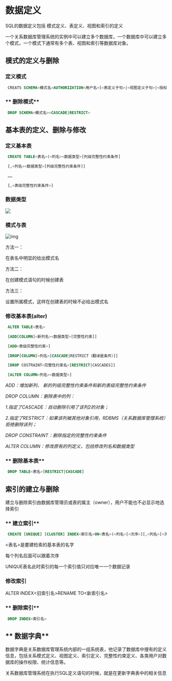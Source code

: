 #  数据定义


SQL的数据定义包括 模式定义、表定义、视图和索引的定义

一个关系数据库管理系统的实例中可以建立多个数据库，一个数据库中可以建立多个模式，一个模式下通常有多个表、视图和索引等数据库对象。

## **模式的定义与删除**

### **定义模式**

```sql
 CREATS SCHEMA<模式名>AUTHORIZATION<用户名>[<表定义子句>|<视图定义子句>|<授权定义子句>]
```



### ** 删除模式**

```sql
 DROP SCHEMA<模式名><CASCADE|RESTRICT>
```



## **基本表的定义、删除与修改**

### **定义基本表**

```sql
 CREATE TABLE<表名>(<列名><数据类型>[列级完整性约束条件]
 
 [,<列名><数据类型>[列级完整性约束条件]]
 
 ……
 
 [,<表级完整性约束条件>]
```



### **数据类型**

![](https://gitee.com/sagi-li/blogpicture/raw/master/img/arti/sql-3.3.2.2.png)

### **模式与表**

![img](https://gitee.com/sagi-li/blogpicture/raw/master/img/arti/sql-3.3.2.3.png)

方法一：

在表名中明显的给出模式名

方法二：

在创建模式语句的时候创建表

方法三：

设置所属模式，这样在创建表的时候不必给出模式名

### **修改基本表(alter)**

```sql
 ALTER TABLE<表名>
 
 [ADD[COLUMN]<新列名><数据类型>[完整性约束]]
 
 [ADD<表级完整性约束>]
 
 [DROP[COLUMN]<列名>[CASCADE|RESTRICT（翻译是条件）]]
 
 [DROP COSTRAINT<完整性约束名>[RESTRICT|CASCADES]]
 
 [ALTER COLUMN<列名><数据类型>]
```

*ADD：增加新列、  新的列级完整性约束条件和新的表级完整性约束条件*

*DROP COLUMN：删除表中的列：*

*1.指定了CASCADE：自动删除引用了该列2的对象；*

*2.指定了RESTRICT：如果该列被其他对象引用，RDBMS（关系数据库管理系统）拒绝删除该列；*

*DROP CONSTRAINT：删除指定的完整性约束条件*

*ALTER COLUMN：修改原有的列定义，包括修改列名和数据类型*

### ** 删除基本表**

```sql
 DROP TABLE<表名>[RESTRICT|CASCADE]
```



## **索引的建立与删除**

建立与删除索引由数据库管理员或表的属主（owner），用户不能也不必显示地选择索引

### ** 建立索引**

```sql
 CREATE [UNIQUE] [CLUSTER] INDEX<索引名>ON<表名>(<列名>[<次序>][,<列名>[<次序>]]…);
```

<表名>是要建检索的基本表的名字

每个列名后面可以跟着次序

UNIQUE表名此时索引的每一个索引值只对应唯一一个数据记录

### **修改索引**

ALTER INDEX<旧索引名>RENAME TO<新索引名>

### ** 删除索引**

```sql
 DROP INDEX<索引名>
```



## ** 数据字典**

数据字典是关系数据库管理系统内部的一组系统表，他记录了数据库中搜有的定义信息，包括关系模式定义、视图定义、索引定义、完整性约束定义、各类用户对数据库的操作权限、统计信息等。

关系数据库管理系统在执行SQL定义语句的时候，就是在更新字典表中的相关信息
